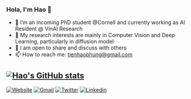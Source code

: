 ### Hola, I'm Hao 👋

<!--
**v-haopt12/v-haopt12** is a ✨ _special_ ✨ repository because its `README.md` (this file) appears on your GitHub profile.

Here are some ideas to get you started:

- 🔭 I’m currently working on ...
- 🌱 I’m currently learning ...
- 👯 I’m looking to collaborate on ...
- 🤔 I’m looking for help with ...
- 💬 Ask me about ...
- 📫 How to reach me: ...
- 😄 Pronouns: ...
- ⚡ Fun fact: ...
-->
- 🔭 I’m an incoming PhD student @Cornell and currently working as AI Resident @ VinAI Research
- 🌱 My research interests are mainly in Computer Vision and Deep Learning, particularly in diffusion model
- 💬 I am open to share and discuss with others
- 📫 How to reach me: [tienhaophung@gmail.com](tienhaophung@gmail.com)

[![Hao's GitHub stats](https://github-readme-stats.vercel.app/api?username=hao-pt)](https://github.com/anuraghazra/github-readme-stats)
---
[![Website](https://img.shields.io/badge/hao--pt%40github.io-website-green?style=for-the-badge&logo=aboutdotme&logoColor=white)](https://hao-pt.github.io/)
[![Gmail](https://img.shields.io/badge/Gmail-D14836?style=for-the-badge&logo=gmail&logoColor=white)](mailto:tienhaophung@gmail.com)
[![Twitter](https://img.shields.io/badge/Twitter-1DA1F2?style=for-the-badge&logo=twitter&logoColor=white)](https://twitter.com/tienhaophung)
[![Linkedin](https://img.shields.io/badge/LinkedIn-0077B5?style=for-the-badge&logo=linkedin&logoColor=white)](https://www.linkedin.com/in/tienhaophung/)
